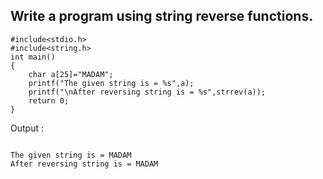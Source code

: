  ## Write a program using string reverse functions.
```
#include<stdio.h>
#include<string.h>
int main()
{
	char a[25]="MADAM";
	printf("The given string is = %s",a);
	printf("\nAfter reversing string is = %s",strrev(a));
	return 0;
}
```
Output :
```

The given string is = MADAM
After reversing string is = MADAM
